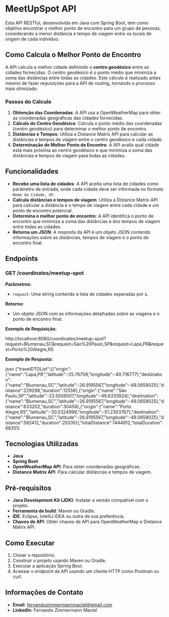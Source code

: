 # MeetUpSpot API

Esta API RESTful, desenvolvida em Java com Spring Boot, tem como objetivo encontrar o melhor ponto de encontro para um grupo de pessoas, considerando a menor distância e tempo de viagem entre os locais de origem de cada indivíduo.

## Como Calcula o Melhor Ponto de Encontro

A API calcula a melhor cidade definindo o **centro geodésico** entre as cidades fornecidas. O centro geodésico é o ponto médio que minimiza a soma das distâncias entre todas as cidades. Este cálculo é realizado antes mesmo de fazer requisições para a API de routing, tornando o processo mais otimizado.

### Passos do Cálculo

1. **Obtenção das Coordenadas**: A API usa a OpenWeatherMap para obter as coordenadas geográficas das cidades fornecidas.
2. **Cálculo do Centro Geodésico**: Calcula o ponto médio das coordenadas (centro geodésico) para determinar o melhor ponto de encontro.
3. **Distâncias e Tempos**: Utiliza a Distance Matrix API para calcular as distâncias e tempos de viagem entre o centro geodésico e cada cidade.
4. **Determinação do Melhor Ponto de Encontro**: A API avalia qual cidade está mais próxima ao centro geodésico e que minimiza a soma das distâncias e tempos de viagem para todas as cidades.

## Funcionalidades

- **Recebe uma lista de cidades**: A API aceita uma lista de cidades como parâmetro de entrada, onde cada cidade deve ser informada no formato `Nome da Cidade, UF`.
- **Calcula distâncias e tempos de viagem**: Utiliza a Distance Matrix API para calcular a distância e o tempo de viagem entre cada cidade e um ponto de encontro potencial.
- **Determina o melhor ponto de encontro**: A API identifica o ponto de encontro que minimiza a soma das distâncias e dos tempos de viagem entre todas as cidades.
- **Retorna um JSON**: A resposta da API é um objeto JSON contendo informações sobre as distâncias, tempos de viagem e o ponto de encontro final.

## Endpoints

### GET /coordinates/meetup-spot

**Parâmetros:**

- `request`: Uma string contendo a lista de cidades separadas por `&`.

**Retorno:**

- Um objeto JSON com as informações detalhadas sobre as viagens e o ponto de encontro final.

**Exemplo de Requisição:**

http://localhost:8080/coordinates/meetup-spot?request=Blumenau,SC&request=São%20Paulo,SP&request=Lapa,PR&request=Porto%20Alegre,RS

**Exemplo de Resposta:**

json
{"travelDTOList":[{"origin":{"name":"Lapa,PR","latitude":-25.76709,"longitude":-49.716777},"destination":{"name":"Blumenau,SC","latitude":-26.9195567,"longitude":-49.0658025},"distance":229298,"duration":12558},{"origin":{"name":"São Paulo,SP","latitude":-23.5506507,"longitude":-46.6333824},"destination":{"name":"Blumenau,SC","latitude":-26.9195567,"longitude":-49.0658025},"distance":633202,"duration":30458},{"origin":{"name":"Porto Alegre,RS","latitude":-30.0324999,"longitude":-51.2303767},"destination":{"name":"Blumenau,SC","latitude":-26.9195567,"longitude":-49.0658025},"distance":582412,"duration":25335}],"totalDistance":1444912,"totalDuration":68351}


## Tecnologias Utilizadas

- **Java**
- **Spring Boot**
- **OpenWeatherMap API**: Para obter coordenadas geográficas.
- **Distance Matrix API**: Para calcular distâncias e tempos de viagem.

## Pré-requisitos

- **Java Development Kit (JDK)**: Instalar a versão compatível com o projeto.
- **Ferramenta de build**: Maven ou Gradle.
- **IDE**: Eclipse, IntelliJ IDEA ou outra de sua preferência.
- **Chaves de API**: Obter chaves de API para OpenWeatherMap e Distance Matrix API.

## Como Executar

1. Clonar o repositório.
2. Construir o projeto usando Maven ou Gradle.
3. Executar a aplicação Spring Boot.
4. Acessar o endpoint da API usando um cliente HTTP como Postman ou curl.

## Informações de Contato

- **Email**: fernandozimmermannmaciel@gmail.com
- **LinkedIn**: Fernando Zimmermann Maciel



